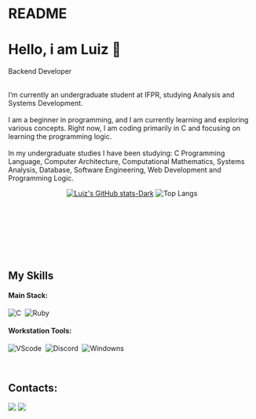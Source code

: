 # README
<h1 class="intro__title">Hello, i am <span>Luiz 👋</span></h1>
<span class="intro__position">Backend Developer
</span>
<br><br>
<p>I’m currently an undergraduate student at IFPR, studying Analysis and Systems Development.
<br><br>
I am a beginner in programming, and I am currently learning and exploring various concepts. Right now, I am coding primarily in C and focusing on learning the programming logic.
<br><br>
In my undergraduate studies I have been studying: C Programming Language, Computer Architecture, Computational Mathematics, Systems Analysis, Database, Software Engineering, Web Development and Programming Logic.
<div  align="center" style="margin-bottom:100px">

[![Luiz's GitHub stats-Dark](https://github-readme-stats.vercel.app/api?username=LuizBiscola&show_icons=true&theme=dark#gh-dark-mode-only)](https://github.com/anuraghazra/github-readme-stats#gh-dark-mode-only)
![Top Langs](https://github-readme-stats.vercel.app/api/top-langs/?username=LuizBiscola&layout=compact&theme=dark#gh-dark-mode-only)

 </div>
 &nbsp;

## My Skills

#### Main Stack:

![C](https://img.shields.io/badge/language-grey?style=for-the-badge&logo=C&logoColor=white)&nbsp;
![Ruby](https://img.shields.io/badge/RUBY-white?style=for-the-badge&logo=ruby&logoColor=red)&nbsp;

#### Workstation Tools:

![VScode](https://img.shields.io/badge/vscode-4285F4?style=for-the-badge&logo=vscode&logoColor=white)&nbsp;
![Discord](https://img.shields.io/badge/Discord-%235865F2.svg?style=for-the-badge&logo=discord&logoColor=white)&nbsp;
![Windowns](https://img.shields.io/badge/Windows-0078D6?style=for-the-badge&logo=windows&logoColor=white)&nbsp;

&nbsp;
&nbsp;

## Contacts:

<div> 

<a href = "mailto:luizeduardobiscolam@gmail.com"> <img src="https://img.shields.io/badge/-Gmail-%23333?style=for-the-badge&logo=gmail&logoColor=white" target="_blank"></a>
<a href="https://www.linkedin.com/in/luiz-eduardo-4b91082bb/" target="_blank"><img src="https://img.shields.io/badge/-LinkedIn-%230077B5?style=for-the-badge&logo=linkedin&logoColor=white"  target="_blank"></a> 
</div>&nbsp;&nbsp;
